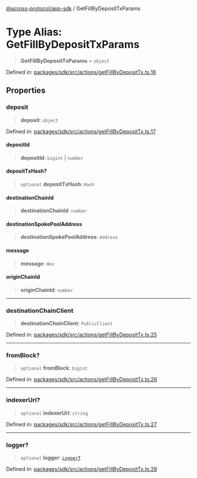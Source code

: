 [@across-protocol/app-sdk](../README.md) / GetFillByDepositTxParams

# Type Alias: GetFillByDepositTxParams

> **GetFillByDepositTxParams** = `object`

Defined in: [packages/sdk/src/actions/getFillByDepositTx.ts:16](https://github.com/across-protocol/toolkit/blob/6b29eb5487c0ac0b498f1f420b1793303bd8b70a/packages/sdk/src/actions/getFillByDepositTx.ts#L16)

## Properties

### deposit

> **deposit**: `object`

Defined in: [packages/sdk/src/actions/getFillByDepositTx.ts:17](https://github.com/across-protocol/toolkit/blob/6b29eb5487c0ac0b498f1f420b1793303bd8b70a/packages/sdk/src/actions/getFillByDepositTx.ts#L17)

#### depositId

> **depositId**: `bigint` \| `number`

#### depositTxHash?

> `optional` **depositTxHash**: `Hash`

#### destinationChainId

> **destinationChainId**: `number`

#### destinationSpokePoolAddress

> **destinationSpokePoolAddress**: `Address`

#### message

> **message**: `Hex`

#### originChainId

> **originChainId**: `number`

***

### destinationChainClient

> **destinationChainClient**: `PublicClient`

Defined in: [packages/sdk/src/actions/getFillByDepositTx.ts:25](https://github.com/across-protocol/toolkit/blob/6b29eb5487c0ac0b498f1f420b1793303bd8b70a/packages/sdk/src/actions/getFillByDepositTx.ts#L25)

***

### fromBlock?

> `optional` **fromBlock**: `bigint`

Defined in: [packages/sdk/src/actions/getFillByDepositTx.ts:26](https://github.com/across-protocol/toolkit/blob/6b29eb5487c0ac0b498f1f420b1793303bd8b70a/packages/sdk/src/actions/getFillByDepositTx.ts#L26)

***

### indexerUrl?

> `optional` **indexerUrl**: `string`

Defined in: [packages/sdk/src/actions/getFillByDepositTx.ts:27](https://github.com/across-protocol/toolkit/blob/6b29eb5487c0ac0b498f1f420b1793303bd8b70a/packages/sdk/src/actions/getFillByDepositTx.ts#L27)

***

### logger?

> `optional` **logger**: [`LoggerT`](LoggerT.md)

Defined in: [packages/sdk/src/actions/getFillByDepositTx.ts:28](https://github.com/across-protocol/toolkit/blob/6b29eb5487c0ac0b498f1f420b1793303bd8b70a/packages/sdk/src/actions/getFillByDepositTx.ts#L28)

